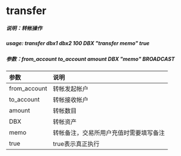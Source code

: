 # transfer

##### 说明：转帐操作

##### usage: transfer dbx1 dbx2 100 DBX "transfer memo" true

##### 参数：from_account to_account amount DBX "memo" BROADCAST

| 参数 | 说明 |
| :--- | :--- |
| from_account | 转帐发起帐户 |
| to_account | 转帐接收帐户 |
| amount | 转帐数目 |
| DBX | 转帐资产 |
| memo | 转帐备注，交易所用户充值时需要填写备注 |
| true | true表示真正执行 |

###



